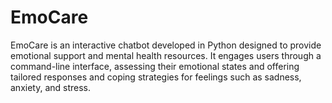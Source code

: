 # EmoCare
EmoCare is an interactive chatbot developed in Python designed to provide emotional support and mental health resources. It engages users through a command-line interface, assessing their emotional states and offering tailored responses and coping strategies for feelings such as sadness, anxiety, and stress.
